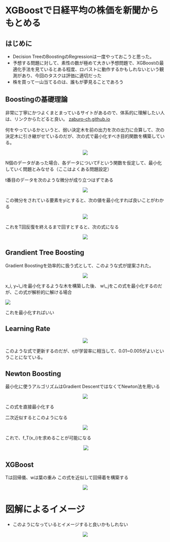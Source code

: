 # XGBoostで日経平均の株価を新聞からもとめる

## はじめに
- Decision TreeのBoostingのRegressionは一度やっておこうと思った。
- 予想する問題に対して、素性の数が極めて大きい予想問題で、XGBoostの最適化手法を見ているとある程度、ロバストに動作するかもしれないという観測があり、今回のタスクは評価に適切だった
- 株を買って一山当てるのは、誰もが夢見ることであろう

## Boostingの基礎理論
非常に丁寧にかつよくまとまっているサイトがあるので、体系的に理解したい人は、リンクからたどると良い。
[zaburo-ch.github.io](https://zaburo-ch.github.io/post/xgboost/)

何をやっているかというと、弱い決定木を前の出力を次の出力に合算して、次の決定木に引き継がせているのだが、次の式で最小化すべき目的関数を構築している。

<p align="center">
  <img src="https://cloud.githubusercontent.com/assets/4949982/25950213/1ca9754c-3695-11e7-8d94-c8c4aca56642.png">
</p>

N個のデータがあった場合、各データについてFという関数を仮定して、最小化していく問題とみなせる（ここはよくある問題設定）

t番目のデータを次のような微分が成り立つはずである

<p align="center">
  <img src="https://cloud.githubusercontent.com/assets/4949982/25950236/2e7ac898-3695-11e7-8a66-9d3705210dad.png">
</p>

この微分をされている要素をyiとすると、次の値を最小化すれば良いことがわかる
<p align="center">
  <img src="https://cloud.githubusercontent.com/assets/4949982/25950261/47d3caf6-3695-11e7-80b9-e2f4d8572b36.png">
</p>

これをT回反復を終えるまで回すとすると、次の式になる

<p align="center">
  <img src="https://cloud.githubusercontent.com/assets/4949982/25979901/33de6a80-3706-11e7-8c7c-c5c444430816.png">
</p>

## Grandient Tree Boosting
Gradient Boostingを効率的に扱う式として、このような式が提案された。
<p align="center">
  <img src="https://cloud.githubusercontent.com/assets/4949982/25983596/c49f8eb8-3720-11e7-97b8-8c9db39d6113.png">
</p>
x_i, y~\_iを最小化するような木を構築した後、 w\_jをこの式を最小化するのだが、この式が解析的に解ける場合
<p aling="center">
  <img src="https://cloud.githubusercontent.com/assets/4949982/25983615/df04bcb0-3720-11e7-9781-f4c4f79b0c53.png">
</p>
これを最小化すればいい

## Learning Rate
<p align="center">
  <img src="https://cloud.githubusercontent.com/assets/4949982/25983653/13a4f6ce-3721-11e7-87b0-1dd94be3a289.png">
</p>

このような式で更新するのだが、ηが学習率に相当して、0.01~0.005がよいということになている。

## Newton Boosting
最小化に使うアルゴリズムはGradient DescentではなくてNewton法を用いる
<p align="center">
  <img src="https://cloud.githubusercontent.com/assets/4949982/25981189/a1efc5a2-370e-11e7-8663-11629d9d59e7.png">
</p>
この式を直接最小化する

二次近似するとこのようになる
<p align="center">
 <img src="https://cloud.githubusercontent.com/assets/4949982/25981221/d80c3134-370e-11e7-8f12-8e7b72c9cdbc.png">
</p>

これで、f_T(x_i)を求めることが可能になる
<p align="center">
  <img src="https://cloud.githubusercontent.com/assets/4949982/25981262/185ee22c-370f-11e7-91e6-e2c45776325a.png">
</p>


## XGBoost

Tは回帰儀、wは葉の重み
この式を近似して回帰着を構築する

<p align="center">
  <img src="https://cloud.githubusercontent.com/assets/4949982/25982957/d3728e86-371b-11e7-80c4-e02413569dc4.png">
</p>

# 図解によるイメージ
- このようになっているとイメージすると良いかもしれない
<p align="center">
  <img src="https://cloud.githubusercontent.com/assets/4949982/25983556/7b481a96-3720-11e7-8189-f75dc35d0a78.png">
</p>
